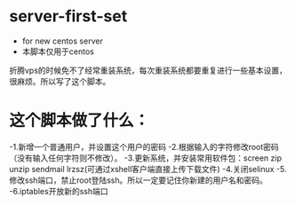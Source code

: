 # server-first-set
* for new centos server
* 本脚本仅用于centos

折腾vps的时候免不了经常重装系统，每次重装系统都要重复进行一些基本设置，很麻烦。所以写了这个脚本。
# 这个脚本做了什么：
-1.新增一个普通用户，并设置这个用户的密码
-2.根据输入的字符修改root密码（没有输入任何字符则不修改）。
-3.更新系统，并安装常用软件包：screen zip unzip sendmail lrzsz(可通过xshell客户端直接上传下载文件)
-4.关闭selinux
-5.修改ssh端口，禁止root登陆ssh。所以一定要记住你新建的用户名和密码。
-6.iptables开放新的ssh端口
